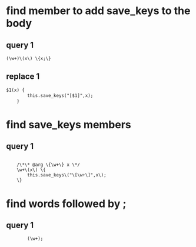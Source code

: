 # find member to add save_keys to the body

## query 1
```regexp
(\w+)\(x\) \{x;\}
```

## replace 1
```txt
$1(x) {
		this.save_keys("[$1]",x);
	}
```

# find save_keys members
## query 1
```regexp

	/\*\* @arg \{\w+\} x \*/
	\w+\(x\) \{
		this.save_keys\("\[\w+\]",x\);
	\}
```

# find words followed by ;
## query 1
```regexp
		(\w+);
```